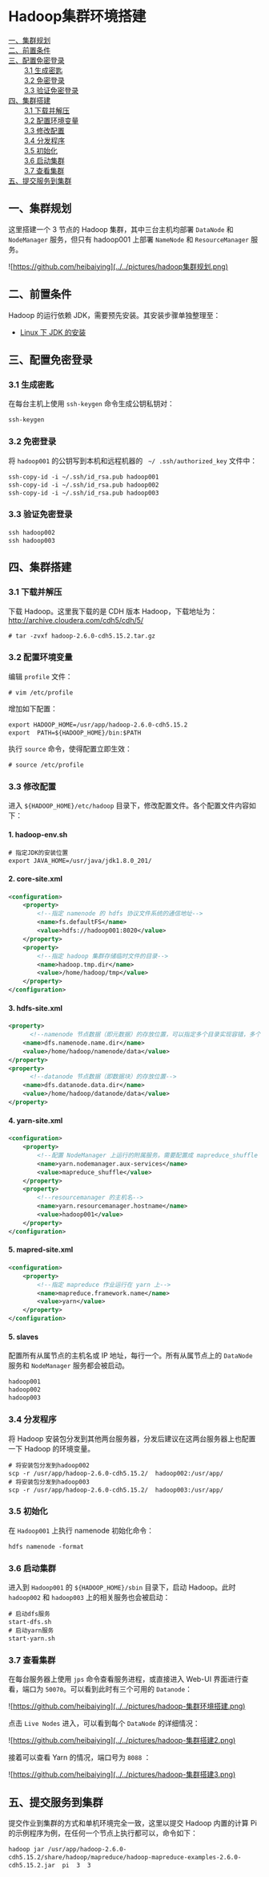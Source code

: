 # Hadoop集群环境搭建

<nav>
<a href="#一集群规划">一、集群规划</a><br/>
<a href="#二前置条件">二、前置条件</a><br/>
<a href="#三配置免密登录">三、配置免密登录</a><br/>
&nbsp;&nbsp;&nbsp;&nbsp;&nbsp;&nbsp;&nbsp;&nbsp;<a href="#31-生成密匙">3.1 生成密匙</a><br/>
&nbsp;&nbsp;&nbsp;&nbsp;&nbsp;&nbsp;&nbsp;&nbsp;<a href="#32-免密登录">3.2 免密登录</a><br/>
&nbsp;&nbsp;&nbsp;&nbsp;&nbsp;&nbsp;&nbsp;&nbsp;<a href="#33-验证免密登录">3.3 验证免密登录</a><br/>
<a href="#四集群搭建">四、集群搭建</a><br/>
&nbsp;&nbsp;&nbsp;&nbsp;&nbsp;&nbsp;&nbsp;&nbsp;<a href="#31-下载并解压">3.1 下载并解压</a><br/>
&nbsp;&nbsp;&nbsp;&nbsp;&nbsp;&nbsp;&nbsp;&nbsp;<a href="#32-配置环境变量">3.2 配置环境变量</a><br/>
&nbsp;&nbsp;&nbsp;&nbsp;&nbsp;&nbsp;&nbsp;&nbsp;<a href="#33-修改配置">3.3 修改配置</a><br/>
&nbsp;&nbsp;&nbsp;&nbsp;&nbsp;&nbsp;&nbsp;&nbsp;<a href="#34-分发程序">3.4 分发程序</a><br/>
&nbsp;&nbsp;&nbsp;&nbsp;&nbsp;&nbsp;&nbsp;&nbsp;<a href="#35--初始化">3.5  初始化</a><br/>
&nbsp;&nbsp;&nbsp;&nbsp;&nbsp;&nbsp;&nbsp;&nbsp;<a href="#36-启动集群">3.6 启动集群</a><br/>
&nbsp;&nbsp;&nbsp;&nbsp;&nbsp;&nbsp;&nbsp;&nbsp;<a href="#37-查看集群">3.7 查看集群</a><br/>
<a href="#五提交服务到集群">五、提交服务到集群</a><br/>
</nav>


## 一、集群规划

这里搭建一个 3 节点的 Hadoop 集群，其中三台主机均部署 `DataNode` 和 `NodeManager` 服务，但只有 hadoop001 上部署 `NameNode` 和 `ResourceManager` 服务。

![https://github.com/heibaiying](../../pictures/hadoop集群规划.png)

## 二、前置条件

Hadoop 的运行依赖 JDK，需要预先安装。其安装步骤单独整理至：

+ [Linux 下 JDK 的安装](https://github.com/heibaiying/BigData-Notes/blob/master/notes/installation/Linux下JDK安装.md)



## 三、配置免密登录

### 3.1 生成密匙

在每台主机上使用 `ssh-keygen` 命令生成公钥私钥对：

```shell
ssh-keygen
```

### 3.2 免密登录

将 `hadoop001` 的公钥写到本机和远程机器的 ` ~/ .ssh/authorized_key` 文件中：

```shell
ssh-copy-id -i ~/.ssh/id_rsa.pub hadoop001
ssh-copy-id -i ~/.ssh/id_rsa.pub hadoop002
ssh-copy-id -i ~/.ssh/id_rsa.pub hadoop003
```

### 3.3 验证免密登录

```she
ssh hadoop002
ssh hadoop003
```



## 四、集群搭建

### 3.1 下载并解压

下载 Hadoop。这里我下载的是 CDH 版本 Hadoop，下载地址为：http://archive.cloudera.com/cdh5/cdh/5/

```shell
# tar -zvxf hadoop-2.6.0-cdh5.15.2.tar.gz 
```

### 3.2 配置环境变量

编辑 `profile` 文件：

```shell
# vim /etc/profile
```

增加如下配置：

```
export HADOOP_HOME=/usr/app/hadoop-2.6.0-cdh5.15.2
export  PATH=${HADOOP_HOME}/bin:$PATH
```

执行 `source` 命令，使得配置立即生效：

```shell
# source /etc/profile
```

### 3.3 修改配置

进入 `${HADOOP_HOME}/etc/hadoop` 目录下，修改配置文件。各个配置文件内容如下：

#### 1. hadoop-env.sh

```shell
# 指定JDK的安装位置
export JAVA_HOME=/usr/java/jdk1.8.0_201/
```

#### 2.  core-site.xml

```xml
<configuration>
    <property>
        <!--指定 namenode 的 hdfs 协议文件系统的通信地址-->
        <name>fs.defaultFS</name>
        <value>hdfs://hadoop001:8020</value>
    </property>
    <property>
        <!--指定 hadoop 集群存储临时文件的目录-->
        <name>hadoop.tmp.dir</name>
        <value>/home/hadoop/tmp</value>
    </property>
</configuration>
```

#### 3. hdfs-site.xml

```xml
<property>
      <!--namenode 节点数据（即元数据）的存放位置，可以指定多个目录实现容错，多个目录用逗号分隔-->
    <name>dfs.namenode.name.dir</name>
    <value>/home/hadoop/namenode/data</value>
</property>
<property>
      <!--datanode 节点数据（即数据块）的存放位置-->
    <name>dfs.datanode.data.dir</name>
    <value>/home/hadoop/datanode/data</value>
</property>
```

#### 4. yarn-site.xml

```xml
<configuration>
    <property>
        <!--配置 NodeManager 上运行的附属服务。需要配置成 mapreduce_shuffle 后才可以在 Yarn 上运行 MapReduce 程序。-->
        <name>yarn.nodemanager.aux-services</name>
        <value>mapreduce_shuffle</value>
    </property>
    <property>
        <!--resourcemanager 的主机名-->
        <name>yarn.resourcemanager.hostname</name>
        <value>hadoop001</value>
    </property>
</configuration>

```

#### 5.  mapred-site.xml

```xml
<configuration>
    <property>
        <!--指定 mapreduce 作业运行在 yarn 上-->
        <name>mapreduce.framework.name</name>
        <value>yarn</value>
    </property>
</configuration>
```

#### 5. slaves

配置所有从属节点的主机名或 IP 地址，每行一个。所有从属节点上的 `DataNode` 服务和 `NodeManager` 服务都会被启动。

```properties
hadoop001
hadoop002
hadoop003
```

### 3.4 分发程序

将 Hadoop 安装包分发到其他两台服务器，分发后建议在这两台服务器上也配置一下 Hadoop 的环境变量。

```shell
# 将安装包分发到hadoop002
scp -r /usr/app/hadoop-2.6.0-cdh5.15.2/  hadoop002:/usr/app/
# 将安装包分发到hadoop003
scp -r /usr/app/hadoop-2.6.0-cdh5.15.2/  hadoop003:/usr/app/
```

### 3.5  初始化

在 `Hadoop001` 上执行 namenode 初始化命令：

```
hdfs namenode -format
```

### 3.6 启动集群

进入到 `Hadoop001` 的 `${HADOOP_HOME}/sbin` 目录下，启动 Hadoop。此时 `hadoop002` 和 `hadoop003` 上的相关服务也会被启动：

```shell
# 启动dfs服务
start-dfs.sh
# 启动yarn服务
start-yarn.sh
```

### 3.7 查看集群

在每台服务器上使用 `jps` 命令查看服务进程，或直接进入 Web-UI 界面进行查看，端口为 `50070`。可以看到此时有三个可用的 `Datanode`：

![https://github.com/heibaiying](../../pictures/hadoop-集群环境搭建.png)
<BR/>

点击 `Live Nodes` 进入，可以看到每个 `DataNode` 的详细情况：

![https://github.com/heibaiying](../../pictures/hadoop-集群搭建2.png)
<BR/>

接着可以查看 Yarn 的情况，端口号为 `8088` ：

![https://github.com/heibaiying](../../pictures/hadoop-集群搭建3.png)


## 五、提交服务到集群

提交作业到集群的方式和单机环境完全一致，这里以提交 Hadoop 内置的计算 Pi 的示例程序为例，在任何一个节点上执行都可以，命令如下：

```shell
hadoop jar /usr/app/hadoop-2.6.0-cdh5.15.2/share/hadoop/mapreduce/hadoop-mapreduce-examples-2.6.0-cdh5.15.2.jar  pi  3  3
```

